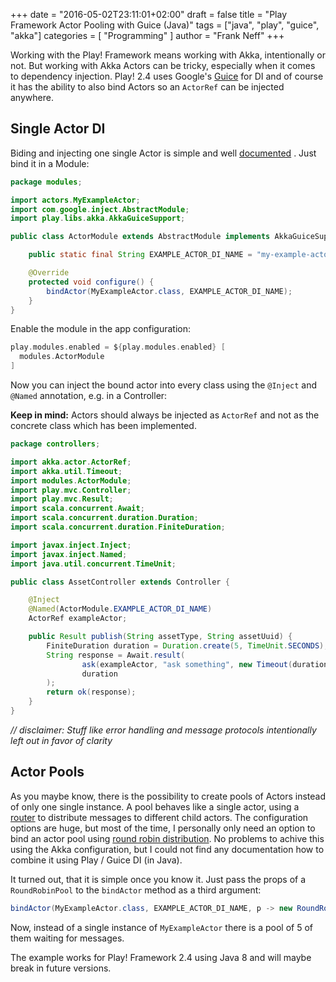 +++
date = "2016-05-02T23:11:01+02:00"
draft = false
title = "Play Framework Actor Pooling with Guice (Java)"
tags = ["java", "play", "guice", "akka"]
categories = [ "Programming" ]
author = "Frank Neff"
+++

Working with the Play! Framework means working with Akka, intentionally or not. But working with Akka Actors can be 
tricky, especially when it comes to dependency injection. Play! 2.4 uses Google's 
[Guice](https://www.playframework.com/documentation/2.4.x/JavaDependencyInjection) for DI and of course it has the 
ability to also bind Actors so an `ActorRef` can be injected anywhere.

<!--more-->

Single Actor DI
---------------

Biding and injecting one single Actor is simple and well 
[documented](https://www.playframework.com/documentation/2.4.x/JavaAkka#Dependency-injecting-actors) . Just bind it in 
a Module:

```java
package modules;

import actors.MyExampleActor;
import com.google.inject.AbstractModule;
import play.libs.akka.AkkaGuiceSupport;

public class ActorModule extends AbstractModule implements AkkaGuiceSupport {

    public static final String EXAMPLE_ACTOR_DI_NAME = "my-example-actor";

    @Override
    protected void configure() {
        bindActor(MyExampleActor.class, EXAMPLE_ACTOR_DI_NAME);
    }
}
```

Enable the module in the app configuration:

```scala
play.modules.enabled = ${play.modules.enabled} [
  modules.ActorModule
]
```

Now you can inject the bound actor into every class using the `@Inject` and `@Named` annotation, e.g. in a Controller:

**Keep in mind:** Actors should always be injected as `ActorRef` and not as the concrete class which has been 
implemented.

```java
package controllers;

import akka.actor.ActorRef;
import akka.util.Timeout;
import modules.ActorModule;
import play.mvc.Controller;
import play.mvc.Result;
import scala.concurrent.Await;
import scala.concurrent.duration.Duration;
import scala.concurrent.duration.FiniteDuration;

import javax.inject.Inject;
import javax.inject.Named;
import java.util.concurrent.TimeUnit;

public class AssetController extends Controller {

    @Inject
    @Named(ActorModule.EXAMPLE_ACTOR_DI_NAME)
    ActorRef exampleActor;

    public Result publish(String assetType, String assetUuid) {
        FiniteDuration duration = Duration.create(5, TimeUnit.SECONDS);
        String response = Await.result(
                ask(exampleActor, "ask something", new Timeout(duration)).mapTo(classTag(Strijg.class)),
                duration
        );
        return ok(response);
    }
}
```

*// disclaimer: Stuff like error handling and message protocols intentionally left out in favor of clarity*

Actor Pools
-----------

As you maybe know, there is the possibility to create pools of Actors instead of only one single instance. A pool
behaves like a single actor, using a [router](http://doc.akka.io/docs/akka/current/java/routing.html) to distribute 
messages to different child actors. The configuration options are huge, but most of the time, I personally only need an option
to bind an actor pool using [round robin distribution](http://doc.akka.io/docs/akka/current/java/routing.html#Pool). No
problems to achive this using the Akka configuration, but I could not find any documentation how to combine it using 
Play / Guice DI (in Java).

It turned out, that it is simple once you know it. Just pass the props of a `RoundRobinPool` to the `bindActor` method 
as a third argument:

```java
bindActor(MyExampleActor.class, EXAMPLE_ACTOR_DI_NAME, p -> new RoundRobinPool(5).props(p));
```

Now, instead of a single instance of `MyExampleActor` there is a pool of 5 of them waiting for messages.

The example works for Play! Framework 2.4 using Java 8 and will maybe break in future versions.

